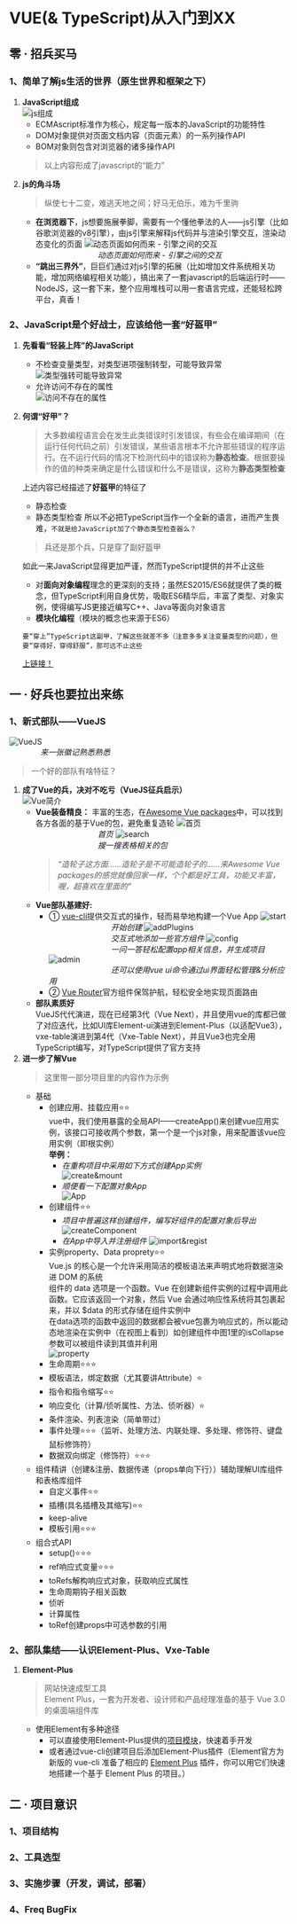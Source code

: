 # VUE(& TypeScript)从入门到XX

## 零 · 招兵买马

### 1、简单了解js生活的世界（原生世界和框架之下）

1. **JavaScript组成**  
   ![js组成](./res/1.png)  
   + ECMAscript标准作为核心，规定每一版本的JavaScript的功能特性
   + DOM对象提供对页面文档内容（页面元素）的一系列操作API
   + BOM对象则包含对浏览器的诸多操作API
   >以上内容形成了javascript的“能力”
2. **js的角斗场**
   >纵使七十二变，难逃天地之间；好马无伯乐，难为千里驹
   + **在浏览器下**，js想要施展拳脚，需要有一个懂他拳法的人——js引擎（比如谷歌浏览器的v8引擎），由js引擎来解释js代码并与渲染引擎交互，渲染动态变化的页面
   ![动态页面如何而来 - 引擎之间的交互](./res/2.png)  
   &emsp;&emsp;&emsp;&emsp;&emsp;&emsp;&emsp;&emsp;*动态页面如何而来 - 引擎之间的交互*
   + **“跳出三界外”**，巨巨们通过对js引擎的拓展（比如增加文件系统相关功能，增加网络编程相关功能），搞出来了一套javascript的后端运行时——NodeJS，这一套下来，整个应用堆栈可以用一套语言完成，还能轻松跨平台，真香！

### 2、JavaScript是个好战士，应该给他一套“好盔甲”

1. **先看看“轻装上阵”的JavaScript**
   + 不检查变量类型，对类型进项强制转型，可能导致异常  
     ![类型强转可能导致异常](./res/3.png)  
   + 允许访问不存在的属性  
     ![访问不存在的属性](./res/4.png)  
2. **何谓“好甲”？**
   >大多数编程语言会在发生此类错误时引发错误，有些会在编译期间（在运行任何代码之前）引发错误，某些语言根本不允许那些错误的程序运行。在不运行代码的情况下检测代码中的错误称为**静态检查**。根据要操作的值的种类来确定是什么错误和什么不是错误，这称为**静态类型检查**

   上述内容已经描述了**好盔甲**的特征了
   + 静态检查
   + 静态类型检查
   所以不必把TypeScript当作一个全新的语言，进而产生畏难，`不就是给JavaScript加了个静态类型检查器么？`
   >兵还是那个兵，只是穿了副好盔甲

   如此一来JavaScript显得更加严谨，然而TypeScript提供的并不止这些
   + 对**面向对象编程**理念的更深刻的支持；虽然ES2015/ES6就提供了类的概念，但TypeScript利用自身优势，吸取ES6精华后，丰富了类型、对象实例，使得编写JS更接近编写C++、Java等面向对象语言
   + **模块化编程**（模块的概念也来源于ES6）

   ```none
   要“穿上”TypeScript这副甲，了解这些就差不多（注意多多关注变量类型的问题），但要“穿得好，穿得舒服”，那可远不止这些
   ```

   [上链接！](https://www.typescriptlang.org/docs/handbook/typescript-from-scratch.html)

## 一 · 好兵也要拉出来练

### 1、新式部队——VueJS

![VueJS](./res/5.png)  
&emsp;&emsp;&emsp;&emsp;*来一张徽记熟悉熟悉*

>一个好的部队有啥特征？

1. **成了Vue的兵，决对不吃亏（VueJS征兵启示）**  
   ![Vue简介](./res/6.png)  
   + **Vue装备精良：**
     丰富的生态，在[Awesome Vue packages](https://awesomejs.dev/for/vue/)中，可以找到各方各面的基于Vue的包，避免重复造轮
     ![首页](./res/7.png)  
     &emsp;&emsp;&emsp;&emsp;&emsp;&emsp;&emsp;&emsp;*首页*
     ![search](./res/8.png)  
     &emsp;&emsp;&emsp;&emsp;&emsp;&emsp;&emsp;&emsp;*搜一搜表格相关的包*
     >*“造轮子这方面......造轮子是不可能造轮子的......来Awesome Vue packages的感觉就像回家一样，个个都是好工具，功能又丰富，喔，超喜欢在里面的”*
   + **Vue部队基建好:**
     + ① [vue-cli](https://cli.vuejs.org/zh/guide/)提供交互式的操作，轻而易举地构建一个Vue App
       ![start](./res/9.png)  
       &emsp;&emsp;&emsp;&emsp;&emsp;&emsp;&emsp;&emsp;*开始创建*
       ![addPlugins](./res/10.png)  
       &emsp;&emsp;&emsp;&emsp;&emsp;&emsp;&emsp;&emsp;*交互式地添加一些官方组件*
       ![config](./res/11.png)  
       &emsp;&emsp;&emsp;&emsp;&emsp;&emsp;&emsp;&emsp;*一问一答轻松配置app相关信息，并生成项目*
       ![admin](./res/12.png)  
       &emsp;&emsp;&emsp;&emsp;&emsp;&emsp;&emsp;&emsp;*还可以使用vue ui命令通过ui界面轻松管理&分析应用*
     + ② [Vue Router](https://next.router.vuejs.org/zh/introduction.html)官方组件保驾护航，轻松安全地实现页面路由
   + **部队素质好**  
     VueJS代代演进，现在已经第3代（Vue Next），并且使用vue的库都已做了对应迭代，比如UI库Element-ui演进到Element-Plus（以适配Vue3），vxe-table演进到第4代（Vxe-Table Next），并且Vue3也完全用TypeScript编写，对TypeScript提供了官方支持
2. **进一步了解Vue**
   >这里带一部分项目里的内容作为示例
   + 基础
     + 创建应用、挂载应用⭐⭐  
       vue中，我们使用暴露的全局API——createApp()来创建vue应用实例，该接口可接收两个参数，第一个是一个js对象，用来配置该vue应用实例（即根实例）  
       **举例：**  
       + *在重构项目中采用如下方式创建App实例*  
         ![create&mount](./res/13.png)
       + *顺便看一下配置对象App*  
         ![App](./res/14.png)
     + 创建组件⭐⭐  
       + *项目中普遍这样创建组件，编写好组件的配置对象后导出*  
         ![createComponent](./res/15.png)
       + *在App中导入并注册组件*
         ![import&regist](./res/16.png)
     + 实例property、Data proprety⭐⭐  
       Vue.js 的核心是一个允许采用简洁的模板语法来声明式地将数据渲染进 DOM 的系统  
       组件的 data 选项是一个函数。Vue 在创建新组件实例的过程中调用此函数。它应该返回一个对象，然后 Vue 会通过响应性系统将其包裹起来，并以 $data 的形式存储在组件实例中  
       在data选项的函数中返回的数据都会被vue包裹为响应式的，所以能动态地渲染在实例中（在视图上看到）如创建组件中图1里的isCollapse参数可以被组件读到其值并利用  
       ![property](./res/17.png)
     + 生命周期⭐⭐⭐  
     + 模板语法，绑定数据（尤其要讲Attribute）⭐  
     + 指令和指令缩写⭐⭐  
     + 响应变化（计算/侦听属性、方法、侦听器）⭐  
     + 条件渲染、列表渲染（简单带过）  
     + 事件处理⭐⭐⭐（监听、处理方法、内联处理、多处理、修饰符、键盘鼠标修饰符）  
     + 数据双向绑定（修饰符）⭐⭐⭐  
   + 组件精讲（创建&注册、数据传递（props单向下行））辅助理解UI库组件和表格库组件  
     + 自定义事件⭐⭐  
     + 插槽(具名插槽及其缩写)⭐⭐  
     + keep-alive  
     + 模板引用⭐⭐⭐  
   + 组合式API  
     + setup()⭐⭐⭐  
     + ref响应式变量⭐⭐⭐  
     + toRefs解构响应式对象，获取响应式属性  
     + 生命周期钩子相关函数  
     + 侦听  
     + 计算属性  
     + toRef创建props中可选参数的引用  

### 2、部队集结——认识Element-Plus、Vxe-Table

1. **Element-Plus**
   >网站快速成型工具  
    Element Plus，一套为开发者、设计师和产品经理准备的基于 Vue 3.0 的桌面端组件库
   + 使用Element有多种途径
     + 可以直接使用Element-Plus提供的[项目模块](https://github.com/element-plus/element-plus-starter)，快速着手开发
     + 或者通过vue-cli创建项目后添加Element-Plus插件（Element官方为新版的 vue-cli 准备了相应的 [Element Plus](https://github.com/element-plus/vue-cli-plugin-element-plus) 插件，你可以用它们快速地搭建一个基于 Element Plus 的项目。）

## 二 · 项目意识

### 1、项目结构

### 2、工具选型

### 3、实施步骤（开发，调试，部署）

### 4、Freq BugFix
